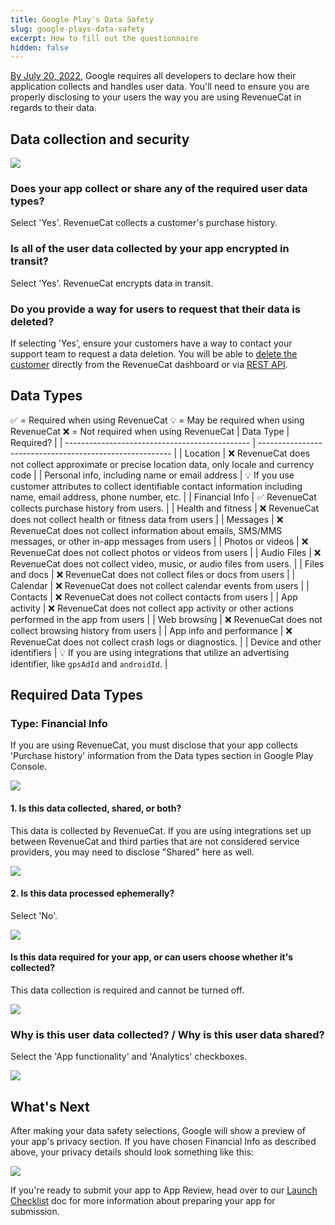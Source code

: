 ```yaml
---
title: Google Play's Data Safety
slug: google-plays-data-safety
excerpt: How to fill out the questionnaire
hidden: false
---
```


[By July 20, 2022](https://support.google.com/googleplay/android-developer/answer/10787469?hl=en), Google requires all developers to declare how their application collects and handles user data. You'll need to ensure you are properly disclosing to your users the way you are using RevenueCat in regards to their data.

## Data collection and security

![](/docs_images/platform-resources/google/google-plays-data-safety-1.png)

### Does your app collect or share any of the required user data types?

Select 'Yes'. RevenueCat collects a customer's purchase history.

### Is all of the user data collected by your app encrypted in transit?

Select 'Yes'. RevenueCat encrypts data in transit.

### Do you provide a way for users to request that their data is deleted?

If selecting 'Yes', ensure your customers have a way to contact your support team to request a data deletion. You will be able to [delete the customer](/dashboard-and-metrics/customer-profile#delete-customer) directly from the RevenueCat dashboard or via [REST API](ref:subscribersapp_user_id).

## Data Types

✅ = Required when using RevenueCat
💡 = May be required when using RevenueCat
❌ = Not required when using RevenueCat
| Data Type | Required? |
| ---------------------------------------------- | -------------------------------------------------------- |
| Location | ❌ RevenueCat does not collect approximate or precise location data, only locale and currency code |
| Personal info, including name or email address | 💡 If you use customer attributes to collect identifiable contact information including name, email address, phone number, etc. |
| Financial Info | ✅ RevenueCat collects purchase history from users. |
| Health and fitness | ❌ RevenueCat does not collect health or fitness data from users |
| Messages | ❌ RevenueCat does not collect information about emails, SMS/MMS messages, or other in-app messages from users |
| Photos or videos | ❌ RevenueCat does not collect photos or videos from users |
| Audio Files | ❌ RevenueCat does not collect video, music, or audio files from users. |
| Files and docs | ❌ RevenueCat does not collect files or docs from users |
| Calendar | ❌ RevenueCat does not collect calendar events from users |
| Contacts | ❌ RevenueCat does not collect contacts from users |
| App activity | ❌ RevenueCat does not collect app activity or other actions performed in the app from users |
| Web browsing | ❌ RevenueCat does not collect browsing history from users |
| App info and performance | ❌ RevenueCat does not collect crash logs or diagnostics. |
| Device and other identifiers | 💡 If you are using integrations that utilize an advertising identifier, like `gpsAdId` and `androidId`. |

## Required Data Types

### Type: Financial Info

If you are using RevenueCat, you must disclose that your app collects 'Purchase history' information from the Data types section in Google Play Console.

![](/docs_images/platform-resources/google/google-plays-data-safety-2.png)

#### 1. Is this data collected, shared, or both?

This data is collected by RevenueCat. If you are using integrations set up between RevenueCat and third parties that are not considered service providers, you may need to disclose "Shared" here as well.

![](/docs_images/platform-resources/google/google-plays-data-safety-3.png)

#### 2. Is this data processed ephemerally?

Select 'No'.

![](/docs_images/platform-resources/google/google-plays-data-safety-4.png)

#### Is this data required for your app, or can users choose whether it's collected?

This data collection is required and cannot be turned off.

![](/docs_images/platform-resources/google/google-plays-data-safety-5.png)

### Why is this user data collected? / Why is this user data shared?

Select the 'App functionality' and 'Analytics' checkboxes.

![](/docs_images/platform-resources/google/google-plays-data-safety-6.png)

## What's Next

After making your data safety selections, Google will show a preview of your app's privacy section. If you have chosen Financial Info as described above, your privacy details should look something like this:

![](/docs_images/platform-resources/google/google-plays-data-safety-7.png)

If you're ready to submit your app to App Review, head over to our [Launch Checklist](/test-and-launch/launch-checklist) doc for more information about preparing your app for submission.
